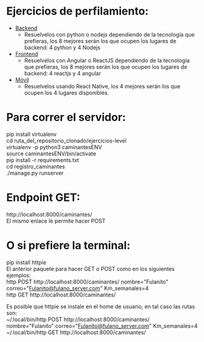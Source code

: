 # Ejercicios de perfilamiento:

- [Backend](https://github.com/hackademymx/frontend-level/blob/master/README-backend.md)
  - Resuelvelos con python o nodejs dependiendo de la tecnología que prefieras, los 8 mejores serán los que ocupen los lugares de backend: 4 python y 4 Nodejs
- [Frontend](https://github.com/hackademymx/frontend-level/blob/master/README-frontend.md)
  - Resuelvelos con Angular o ReactJS dependiendo de la tecnología que prefieras, los 8 mejores serán los que ocupen los lugares de backend: 4 reactjs y 4 angular
- [Móvil](https://github.com/hackademymx/frontend-level/blob/master/README-movil.md)
  - Resuelvelos usando React Native, los 4 mejores serán los que ocupen los 4 lugares disponibles.

# Para correr el servidor:

pip install virtualenv\
cd ruta_del_repositorio_clonado/ejercicios-level\
virtualenv -p python3 caminantesENV\
source caminantesENV/bin/activate\
pip install -r requirements.txt\
cd registro_caminantes\
./manage.py runserver

# Endpoint GET:
http://localhost:8000/caminantes/ \
El mismo enlace le permite hacer POST

# O si prefiere la terminal:
pip install httpie\
El anterior paquete para hacer GET o POST como en los siguientes ejemplos:\
http POST http://localhost:8000/caminantes/ nombre="Fulanito" correo="Fulanito@fulano_server.com" Km_semanales=4\
http GET http://localhost:8000/caminantes/

Es posible que httpie se instale en el home de usuario, en tal caso las rutas son:\
~/.local/bin/http POST http://localhost:8000/caminantes/ nombre="Fulanito" correo="Fulanito@fulano_server.com" Km_semanales=4\
~/.local/bin/http GET http://localhost:8000/caminantes/
